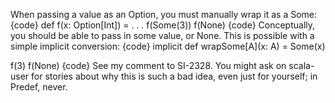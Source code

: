 When passing a value as an Option, you must manually wrap it as a Some:
{code}
def f(x: Option[Int]) = . . .
f(Some(3))
f(None)
{code}
Conceptually, you should be able to pass in some value, or None.  This is possible with a simple implicit conversion:
{code}
implicit def wrapSome[A](x: A) = Some(x)

f(3)
f(None)
{code}
See my comment to SI-2328.  You might ask on scala-user for stories about why this is such a bad idea, even just for yourself; in Predef, never.
